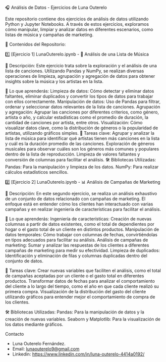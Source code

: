 🎧 Análisis de Datos - Ejercicios de Luna Outerelo

Este repositorio contiene dos ejercicios de análisis de datos utilizando Python y Jupyter Notebooks. A través de estos ejercicios, exploramos cómo manipular, limpiar y analizar datos en diferentes escenarios, como listas de música y campañas de marketing.

📂 Contenidos del Repositorio:

1️⃣ [Ejercicio 1] LunaOuterelo.ipynb - 🎵 Análisis de una Lista de Música

🎯 Descripción:
Este ejercicio trata sobre la exploración y el análisis de una lista de canciones. Utilizando Pandas y NumPy, se realizan diversas operaciones de limpieza, agrupación y agregación de datos para obtener insights sobre la música y los artistas en la lista.

📌 Lo que aprenderás:
Limpieza de datos: Cómo detectar y eliminar datos faltantes, eliminar duplicados y convertir los tipos de datos para trabajar con ellos correctamente.
Manipulación de datos: Uso de Pandas para filtrar, ordenar y seleccionar datos relevantes de la lista de canciones.
Agrupación y agregación: Agrupar las canciones por diferentes criterios, como género, artista o año, y calcular estadísticas como el promedio de duración, la cantidad de canciones por artista, entre otros.
Visualización: Cómo visualizar datos clave, como la distribución de géneros o la popularidad de artistas, utilizando gráficos simples.
🔧 Tareas clave:
Agrupar y analizar la lista de música para identificar qué artistas tienen más canciones en la lista y cuál es la duración promedio de las canciones.
Exploración de géneros musicales para observar cuáles son los géneros más comunes y populares dentro de la lista de reproducción.
Limpieza de valores faltantes y conversión de columnas para facilitar el análisis.
🛠 Bibliotecas Utilizadas:
Pandas: Para la manipulación y limpieza de los datos.
NumPy: Para realizar cálculos estadísticos sencillos.

2️⃣ [Ejercicio 2] LunaOuterelo.ipynb - 📊 Análisis de Campañas de Marketing

🎯 Descripción:
En este segundo ejercicio, se realiza un análisis exhaustivo de un conjunto de datos relacionado con campañas de marketing. El enfoque está en entender cómo los clientes han interactuado con varias campañas y en realizar ingeniería de características para facilitar el análisis.

📌 Lo que aprenderás:
Ingeniería de características: Creación de nuevas columnas a partir de datos existentes, como el total de dependientes por hogar o el gasto total de un cliente en distintos productos.
Manipulación de datos temporales: Cómo trabajar con columnas de fechas, convirtiéndolas en tipos adecuados para facilitar su análisis.
Análisis de campañas de marketing: Sumar y analizar las respuestas de los clientes a diferentes campañas de marketing para medir su efectividad.
Limpieza de duplicados: Identificación y eliminación de filas y columnas duplicadas dentro del conjunto de datos.

🔧 Tareas clave:
Crear nuevas variables que faciliten el análisis, como el total de campañas aceptadas por un cliente o el gasto total en diferentes productos.
Transformar datos de fechas para analizar el comportamiento del cliente a lo largo del tiempo, como el año en que cada cliente realizó su primera compra.
Visualización de la distribución del gasto del cliente utilizando gráficos para entender mejor el comportamiento de compra de los clientes.

🛠 Bibliotecas Utilizadas:
Pandas: Para la manipulación de datos y la creación de nuevas variables.
Seaborn y Matplotlib: Para la visualización de los datos mediante gráficos.

Contacto
- Luna Outerelo Fernández.
- Email: lunaouterelo9@gmail.com
- Linkedin: https://www.linkedin.com/in/luna-outerelo-4414a0192/